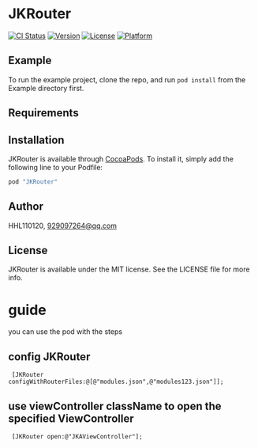 # JKRouter

[![CI Status](http://img.shields.io/travis/HHL110120/JKRouter.svg?style=flat)](https://travis-ci.org/HHL110120/JKRouter)
[![Version](https://img.shields.io/cocoapods/v/JKRouter.svg?style=flat)](http://cocoapods.org/pods/JKRouter)
[![License](https://img.shields.io/cocoapods/l/JKRouter.svg?style=flat)](http://cocoapods.org/pods/JKRouter)
[![Platform](https://img.shields.io/cocoapods/p/JKRouter.svg?style=flat)](http://cocoapods.org/pods/JKRouter)

## Example

To run the example project, clone the repo, and run `pod install` from the Example directory first.

## Requirements

## Installation

JKRouter is available through [CocoaPods](http://cocoapods.org). To install
it, simply add the following line to your Podfile:

```ruby
pod "JKRouter"
```

## Author

HHL110120, 929097264@qq.com

## License

JKRouter is available under the MIT license. See the LICENSE file for more info.

# guide
you can use the pod with the steps
## config JKRouter
```
 [JKRouter configWithRouterFiles:@[@"modules.json",@"modules123.json"]];

```
## use viewController className to open the specified ViewController
```
 [JKRouter open:@"JKAViewController"];
```
